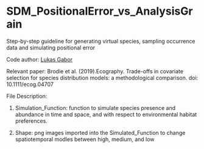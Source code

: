 # SDM_PositionalError_vs_AnalysisGrain
Step-by-step guideline for generating virtual species, sampling occurrence data and simulating positional error

Code author: [Lukas Gabor](https://scholar.google.cz/citations?user=pLQXY5wAAAAJ&hl=cs)

Relevant paper:
Brodie et al. (2019).Ecography. Trade-offs in covariate selection for species distribution models: a methodological comparison. doi: 10.1111/ecog.04707

File Description:
1. Simulation_Function: function to simulate species presence and abundance in time and space, and with respect to environmental habitat preferences.

2. Shape: png images imported into the Simulated_Function to change spatiotemporal modles between high, medium, and low
